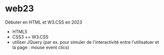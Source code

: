 # web23
Débuter en HTML et W3.CSS en 2023
+ HTML5
+ CSS3
++ W3.CSS
+ utiliser JQuery (par ex. pour simuler de l'interactivité entre l'utilisatuer et la page : mouse event clics)
